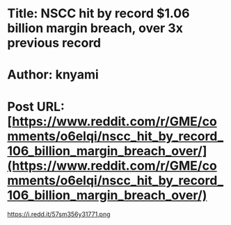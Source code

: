# Title: NSCC hit by record $1.06 billion margin breach, over 3x previous record
# Author: knyami
# Post URL: [https://www.reddit.com/r/GME/comments/o6elqi/nscc_hit_by_record_106_billion_margin_breach_over/](https://www.reddit.com/r/GME/comments/o6elqi/nscc_hit_by_record_106_billion_margin_breach_over/)


https://i.redd.it/57sm356y31771.png